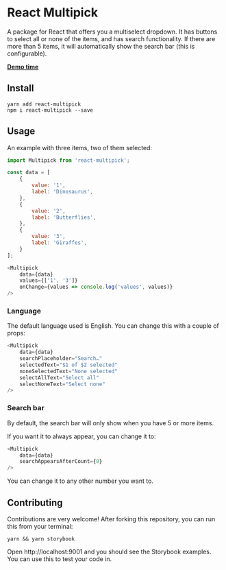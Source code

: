 # React Multipick

A package for React that offers you a multiselect dropdown.
It has buttons to select all or none of the items, and has search functionality.
If there are more than 5 items, it will automatically show the search bar (this is configurable).

[**Demo time**](https://codeyellowbv.github.io/react-multipick/)

## Install

```
yarn add react-multipick
npm i react-multipick --save
```

## Usage

An example with three items, two of them selected:

```js
import Multipick from 'react-multipick';

const data = [
    {
        value: '1',
        label: 'Dinosaurus',
    },
    {
        value: '2',
        label: 'Butterflies',
    },
    {
        value: '3',
        label: 'Giraffes',
    }
];

<Multipick
    data={data}
    values={['1', '3']}
    onChange={values => console.log('values', values)}
/>
```

### Language

The default language used is English. You can change this with a couple of props:

```js
<Multipick
    data={data}
    searchPlaceholder="Search…"
    selectedText="$1 of $2 selected"
    noneSelectedText="None selected"
    selectAllText="Select all"
    selectNoneText="Select none"
/>
```

### Search bar

By default, the search bar will only show when you have 5 or more items.

If you want it to always appear, you can change it to:

```js
<Multipick
    data={data}
    searchAppearsAfterCount={0}
/>
```

You can change it to any other number you want to.

## Contributing

Contributions are very welcome! After forking this repository, you can run this from your terminal:

```
yarn && yarn storybook
```

Open http://localhost:9001 and you should see the Storybook examples. You can use this to test your code in.
